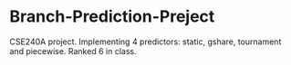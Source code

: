 # Branch-Prediction-Preject
CSE240A project. Implementing 4 predictors: static, gshare, tournament and piecewise. Ranked 6 in class.

